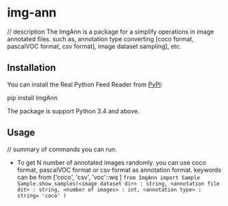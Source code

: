# img-ann
 // description
The ImgAnn is a package for a simplify operations in image annotated files.
such as, annotation type converting \[coco format, pascalVOC format, csv format], image dataset sampling], etc.


## Installation
You can install the Real Python Feed Reader from [PyPI](https://pypi.org/project/ImgAnn/):

pip install ImgAnn

The package is support Python 3.4 and above.
 
## Usage
 // summary of commands you can run.
 
 - To get N number of annotated images randomly.
    you can use coco format, pascalVOC format or csv format as annotation format.
    <annotation type> keywords can be from \['coco', 'csv', 'voc'::wq
    ]
 `
 from ImgAnn import Sample
 Sample.show_samples(<image dataset dir> : string, <annotation file dit> : string, <number of images> : int, <annotation type> : string= 'coco' ) 
 `
 
 
 
